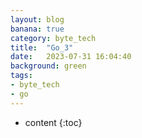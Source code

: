 ```yaml
---
layout: blog
banana: true
category: byte_tech
title:  "Go_3"
date:   2023-07-31 16:04:40
background: green
tags:
- byte_tech
- go
---
```


* content
{:toc}
